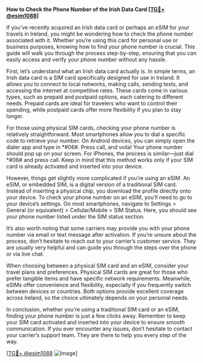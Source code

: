 **How to Check the Phone Number of the Irish Data Card [[TG💪+ @esim1088](https://t.me/s/esim1088)]**

If you’ve recently acquired an Irish data card or perhaps an eSIM for your travels in Ireland, you might be wondering how to check the phone number associated with it. Whether you’re using this card for personal use or business purposes, knowing how to find your phone number is crucial. This guide will walk you through the process step-by-step, ensuring that you can easily access and verify your phone number without any hassle.

First, let’s understand what an Irish data card actually is. In simple terms, an Irish data card is a SIM card specifically designed for use in Ireland. It allows you to connect to local networks, making calls, sending texts, and accessing the internet at competitive rates. These cards come in various types, such as prepaid and postpaid options, each catering to different needs. Prepaid cards are ideal for travelers who want to control their spending, while postpaid cards offer more flexibility if you plan to stay longer.

For those using physical SIM cards, checking your phone number is relatively straightforward. Most smartphones allow you to dial a specific code to retrieve your number. On Android devices, you can simply open the dialer app and type in *#06#. Press call, and voila! Your phone number should pop up on your screen. For iPhones, the process is similar—just dial *#06# and press call. Keep in mind that this method works only if your SIM card is already activated and inserted into your device.

However, things get slightly more complicated if you’re using an eSIM. An eSIM, or embedded SIM, is a digital version of a traditional SIM card. Instead of inserting a physical chip, you download the profile directly onto your device. To check your phone number on an eSIM, you’ll need to go to your device’s settings. On most smartphones, navigate to Settings > General (or equivalent) > Cellular/Mobile > SIM Status. Here, you should see your phone number listed under the SIM status section.

It’s also worth noting that some carriers may provide you with your phone number via email or text message after activation. If you’re unsure about the process, don’t hesitate to reach out to your carrier’s customer service. They are usually very helpful and can guide you through the steps over the phone or via live chat.

When choosing between a physical SIM card and an eSIM, consider your travel plans and preferences. Physical SIM cards are great for those who prefer tangible items and have specific network requirements. Meanwhile, eSIMs offer convenience and flexibility, especially if you frequently switch between devices or countries. Both options provide excellent coverage across Ireland, so the choice ultimately depends on your personal needs.

In conclusion, whether you’re using a traditional SIM card or an eSIM, finding your phone number is just a few clicks away. Remember to keep your SIM card activated and inserted into your device to ensure smooth communication. If you ever encounter any issues, don’t hesitate to contact your carrier’s support team. They are there to help you every step of the way.

[[TG💪+ @esim1088](https://t.me/s/esim1088) ![Image](https://i.postimg.cc/Y0z9fWf4/image.png)]
